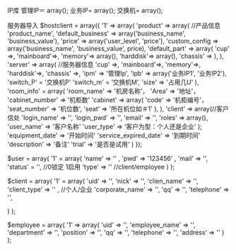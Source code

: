 IP库
管理IP＝ array();
业务IP= array();
交换机= array();

服务器导入
$hostclient = array({
  '1' => array(
     'product' => array( //产品信息
       'product_name', 
       'default_business' => array('business_name', 'business_value'), 
       'price' => array('user_level', 'price'),
       'custom_config => array('business_name', 'business_value', price),
       'default_part' => array(
         'cup' =>,
         'mainboard'=>,
         'memory'=> array(),
         'harddisk'=> array(),
         'chassis' =>
       ),
     ),
     'server' => array( //服务器信息
       'cup' =>,
       'mainboard'=>,
       'memory'=>,
       'harddisk'=>,
       'chassis' =>,
       'ipm' => '管理Ip',
       'ipb' => array('业务IP1', '业务IP2'),
       'switch_P' = '交换机P'
       'switch_m' = ‘交换机M’,
       'size' => '占用几U'
     ),
     'room_info' = array(
        'room_name' => '机房名称'，
        'Area' => '地址'，
        'cabinet_number' => '机柜数'
        'cabinet' => array(
          'code' => '机柜编号'，
          'seat_number' => '机位数',
          'seat' => '所在机位如＃1'
        ),
      ),
     'client' => array(//客户信处
       'login_name' => '',
       'login_pwd' => '',
       'email' => '',
       'roles' => array(),
       'user_name' => '客户名称'
       'user_type' => '客户为型：个人还是企业'
     );
     'equipment_date' => '开始时间'
     'service_expired_date' => '到期时间'
     'description' => '备注'
     'trial' => '是否是试用'
  )
});
   
$user = array(
  '1' = array(
    'name' => '' ,
    'pwd' => '123456' ,
    'mail' => '',
    'status' = '', //0锁定 1启用
    'type' => ''   //client/employee
  )
);

$client = array(
  '1' = array(
    'uid' => '',
    'nick' => '',
    'clien_name' => '',
    'client_type' => '' ,  //个人/企业
    'corporate_name' => '',
    'qq' => '',
    'telephone' => '',
    
  )
);

$employee = array(
  '1' => array(
    'uid' => '',
    'employee_name' => '',
    'department' => '',
    'position' => '',
    'qq' => '',
    'telephone' => '',
    'address' => ''
  )
);
